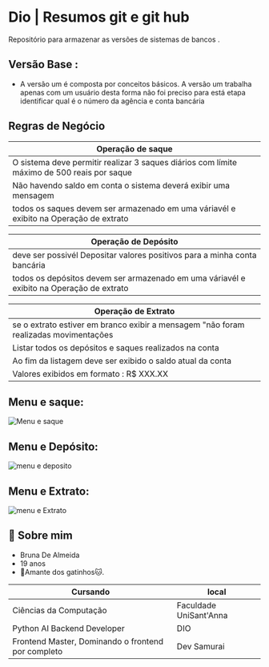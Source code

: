 
# Dio | Resumos git e git hub 

Repositório para armazenar as versões de sistemas de bancos . 

## Versão Base :
- A versão um é composta por conceitos básicos. A versão um trabalha apenas com um usuário desta forma não foi preciso para está etapa identificar qual é o número da agência e conta bancária 

## Regras de Negócio
|Operação de saque|
|-------|
|O sistema deve permitir realizar 3 saques diários com límite máximo de 500 reais por saque  | 
|Não havendo saldo em conta o sistema deverá exibir uma mensagem   |
|todos os saques devem ser armazenado em uma váriavél e exibito na Operação de extrato |

|Operação de Depósito|
|-------|
|deve ser possivél Depositar valores positivos para a minha conta bancária|
|todos os depósitos devem ser armazenado em uma váriavél e exibito na Operação de extrato |

|Operação de Extrato|
|-------|
|se o extrato estiver em branco exibir a mensagem "não foram realizadas movimentações | 
|Listar todos os depósitos e saques realizados na conta  |
|Ao fim da listagem deve ser exibido o saldo atual da conta |
|Valores exibidos em formato : R$ XXX.XX|

## Menu e saque: 

![Menu e saque](https://i.postimg.cc/vHWTHBPv/menu-e-saque.png)

## Menu e Depósito:

![menu e deposito](https://i.postimg.cc/kMshrFCN/menu-e-dep-sito.png)

## Menu e Extrato:

![menu e Extrato](https://i.postimg.cc/gJD4WdCc/menu-e-extrato.png)


## 🚀 Sobre mim
- Bruna De Almeida 
- 19 anos 
- 🐾Amante dos gatinhos🐱.

|Cursando |local|
|---------|-----|
|Ciências da Computação|Faculdade UniSant'Anna|
|Python AI Backend Developer| DIO |
|Frontend Master, Dominando o frontend por completo| Dev Samurai|
